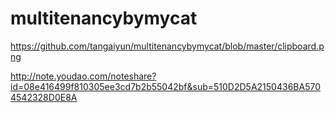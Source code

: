 # multitenancybymycat

https://github.com/tangaiyun/multitenancybymycat/blob/master/clipboard.png

http://note.youdao.com/noteshare?id=08e416499f810305ee3cd7b2b55042bf&sub=510D2D5A2150436BA5704542328D0E8A

